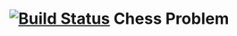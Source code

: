 [![Build Status](https://travis-ci.org/ougfh/chess.svg?branch=master)](https://travis-ci.org/ougfh/chess)
Chess Problem
============

